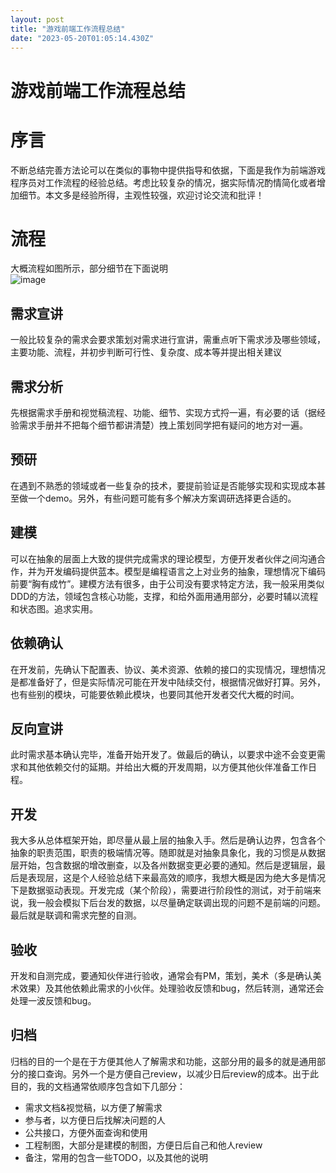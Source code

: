 ```yaml
---
layout: post
title: "游戏前端工作流程总结"
date: "2023-05-20T01:05:14.430Z"
---
```

游戏前端工作流程总结
==========

序言
==

不断总结完善方法论可以在类似的事物中提供指导和依据，下面是我作为前端游戏程序员对工作流程的经验总结。考虑比较复杂的情况，据实际情况酌情简化或者增加细节。本文多是经验所得，主观性较强，欢迎讨论交流和批评！

流程
==

大概流程如图所示，部分细节在下面说明  
![image](https://img2023.cnblogs.com/blog/2905902/202305/2905902-20230518203445669-10282683.png)

需求宣讲
----

一般比较复杂的需求会要求策划对需求进行宣讲，需重点听下需求涉及哪些领域，主要功能、流程，并初步判断可行性、复杂度、成本等并提出相关建议

需求分析
----

先根据需求手册和视觉稿流程、功能、细节、实现方式捋一遍，有必要的话（据经验需求手册并不把每个细节都讲清楚）拽上策划同学把有疑问的地方对一遍。

预研
--

在遇到不熟悉的领域或者一些复杂的技术，要提前验证是否能够实现和实现成本甚至做一个demo。另外，有些问题可能有多个解决方案调研选择更合适的。

建模
--

可以在抽象的层面上大致的提供完成需求的理论模型，方便开发者伙伴之间沟通合作，并为开发编码提供蓝本。模型是编程语言之上对业务的抽象，理想情况下编码前要“胸有成竹”。建模方法有很多，由于公司没有要求特定方法，我一般采用类似DDD的方法，领域包含核心功能，支撑，和给外面用通用部分，必要时辅以流程和状态图。追求实用。

依赖确认
----

在开发前，先确认下配置表、协议、美术资源、依赖的接口的实现情况，理想情况是都准备好了，但是实际情况可能在开发中陆续交付，根据情况做好打算。另外，也有些别的模块，可能要依赖此模块，也要同其他开发者交代大概的时间。

反向宣讲
----

此时需求基本确认完毕，准备开始开发了。做最后的确认，以要求中途不会变更需求和其他依赖交付的延期。并给出大概的开发周期，以方便其他伙伴准备工作日程。

开发
--

我大多从总体框架开始，即尽量从最上层的抽象入手。然后是确认边界，包含各个抽象的职责范围，职责的极端情况等。随即就是对抽象具象化，我的习惯是从数据层开始，包含数据的增改删查，以及各州数据变更必要的通知。然后是逻辑层，最后是表现层，这是个人经验总结下来最高效的顺序，我想大概是因为绝大多是情况下是数据驱动表现。开发完成（某个阶段），需要进行阶段性的测试，对于前端来说，我一般会模拟下后台发的数据，以尽量确定联调出现的问题不是前端的问题。最后就是联调和需求完整的自测。

验收
--

开发和自测完成，要通知伙伴进行验收，通常会有PM，策划，美术（多是确认美术效果）及其他依赖此需求的小伙伴。处理验收反馈和bug，然后转测，通常还会处理一波反馈和bug。

归档
--

归档的目的一个是在于方便其他人了解需求和功能，这部分用的最多的就是通用部分的接口查询。另外一个是方便自己review，以减少日后review的成本。出于此目的，我的文档通常依顺序包含如下几部分：

*   需求文档&视觉稿，以方便了解需求
*   参与者，以方便日后找解决问题的人
*   公共接口，方便外面查询和使用
*   工程制图，大部分是建模的制图，方便日后自己和他人review
*   备注，常用的包含一些TODO，以及其他的说明